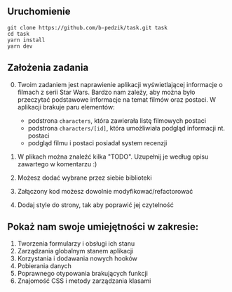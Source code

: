 ## Uruchomienie

```
git clone https://github.com/b-pedzik/task.git task
cd task
yarn install
yarn dev
```

## Założenia zadania

0. Twoim zadaniem jest naprawienie aplikacji wyświetlającej informacje o filmach z serii Star Wars. Bardzo nam zależy, aby można było przeczytać podstawowe informacje na temat filmów oraz postaci. W aplikacji brakuje paru elementów:

   - podstrona `characters`, która zawierała listę filmowych postaci
   - podstrona `characters/[id]`, która umożliwiała podgląd informacji nt. postaci
   - podgląd filmu i postaci posiadał system recenzji

1. W plikach można znaleźć kilka "TODO". Uzupełnij je według opisu zawartego w komentarzu :)
2. Możesz dodać wybrane przez siebie biblioteki
3. Załączony kod możesz dowolnie modyfikować/refactorować
4. Dodaj style do strony, tak aby poprawić jej czytelność

## Pokaż nam swoje umiejętności w zakresie:

1. Tworzenia formularzy i obsługi ich stanu
2. Zarządzania globalnym stanem aplikacji
3. Korzystania i dodawania nowych hooków
4. Pobierania danych
5. Poprawnego otypowania brakujących funkcji
6. Znajomość CSS i metody zarządzania klasami
